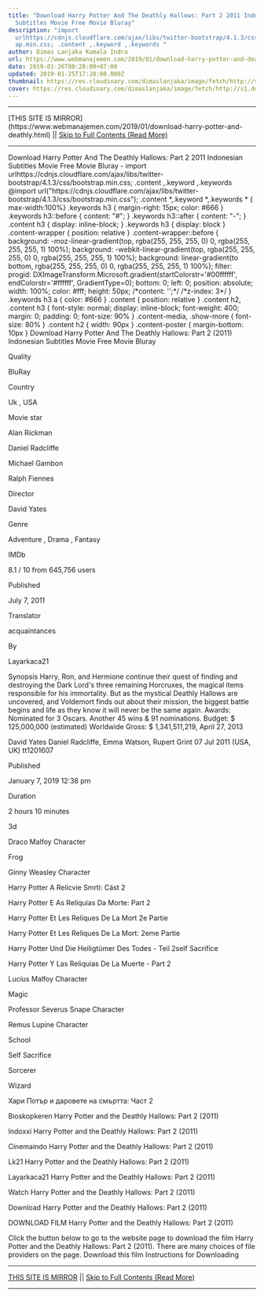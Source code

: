 ```yaml
---
title: "Download Harry Potter And The Deathly Hallows: Part 2 2011 Indonesian
  Subtitles Movie Free Movie Bluray"
description: "import
  urlhttps://cdnjs.cloudflare.com/ajax/libs/twitter-bootstrap/4.1.3/css/bootstr\
  ap.min.css; .content ,.keyword ,.keywords "
author: Dimas Lanjaka Kumala Indra
url: https://www.webmanajemen.com/2019/01/download-harry-potter-and-deathly.html
date: 2019-01-26T00:28:00+07:00
updated: 2019-01-25T17:28:00.000Z
thumbnail: https://res.cloudinary.com/dimaslanjaka/image/fetch/http://s1.dunia21.org/wp-content/uploads/2015/12/film-harry-potter-and-the-deathly-hallows-part-2-2011.jpg
cover: https://res.cloudinary.com/dimaslanjaka/image/fetch/http://s1.dunia21.org/wp-content/uploads/2015/12/film-harry-potter-and-the-deathly-hallows-part-2-2011.jpg
---
```


<hr/> [THIS SITE IS MIRROR](https://www.webmanajemen.com/2019/01/download-harry-potter-and-deathly.html) || <a href="https://www.webmanajemen.com/2019/01/download-harry-potter-and-deathly.html" rel="follow" class="button" id="read-more">Skip to Full Contents (Read More)</a> <hr/> Download Harry Potter And The Deathly Hallows: Part 2 2011 Indonesian Subtitles Movie Free Movie Bluray - import urlhttps://cdnjs.cloudflare.com/ajax/libs/twitter-bootstrap/4.1.3/css/bootstrap.min.css; .content ,.keyword ,.keywords  @import url("https://cdnjs.cloudflare.com/ajax/libs/twitter-bootstrap/4.1.3/css/bootstrap.min.css");  .content *,.keyword *,.keywords * { max-width:100%}  .keywords h3 { margin-right: 15px; color: #666 }   .keywords h3::before { content: "#"; }  .keywords h3::after { content: "-"; }  .content h3 { display: inline-block; }  .keywords h3 { display: block }  .content-wrapper {          position: relative      }      .content-wrapper::before {          background: -moz-linear-gradient(top, rgba(255, 255, 255, 0) 0, rgba(255, 255, 255, 1) 100%);          background: -webkit-linear-gradient(top, rgba(255, 255, 255, 0) 0, rgba(255, 255, 255, 1) 100%);          background: linear-gradient(to bottom, rgba(255, 255, 255, 0) 0, rgba(255, 255, 255, 1) 100%);          filter: progid: DXImageTransform.Microsoft.gradient(startColorstr='#00ffffff', endColorstr='#ffffff', GradientType=0);          bottom: 0;          left: 0;          position: absolute;          width: 100%;          color: #fff;          height: 50px;          /*content: '';*/          /*z-index: 3*/      }      .keywords h3 a {          color: #666      }      .content {          position: relative      }      .content h2,      .content h3 {          font-style: normal;          display: inline-block;          font-weight: 400;          margin: 0;          padding: 0;          font-size: 90%      }      .content-media,      .show-more {          font-size: 80%      }      .content h2 {          width: 90px      }      .content-poster {          margin-bottom: 10px      }    
  Download Harry Potter And The Deathly Hallows: Part 2 (2011) Indonesian Subtitles Movie Free Movie Bluray 

  

  
  
  
  Quality 
  
  BluRay 
  
  
  
  Country 
  
  Uk , USA 
  
  
  
  Movie star 
  
  Alan Rickman 
  
  Daniel Radcliffe 
  
  Michael Gambon 
  
  Ralph Fiennes 
  
  
  
  Director 
  
  David Yates 
  
  
  
  Genre 
  
  Adventure , Drama , Fantasy 
  
  
  
  IMDb 
  
  8.1 
  / 
  10 
  from 
  645,756 
  users 
  
  
  Published 
  
  July 7, 2011 
  
  
  
  Translator 
  
  acquaintances 
  
  
  
  By 
  
  Layarkaca21 
  
  
  Synopsis 
 Harry, Ron, and Hermione continue their quest of finding and destroying the Dark Lord's three remaining Horcruxes, the magical items responsible for his immortality.  But as the mystical Deathly Hallows are uncovered, and Voldemort finds out about their mission, the biggest battle begins and life as they know it will never be the same again. 
 Awards: Nominated for 3 Oscars. Another 45 wins & 91 nominations. 
 Budget: $ 125,000,000 (estimated) 
 Worldwide Gross: $ 1,341,511,219, April 27, 2013 

  David Yates 
  Daniel Radcliffe, Emma Watson, Rupert Grint 
  07 Jul 2011 (USA, UK) 
  tt1201607 
 
  
  
  Published 
  
  January 7, 2019 12:38 pm 
  
  
  
  Duration 
  
  2 hours 10 minutes 
  
  
  
  3d 
  
  Draco Malfoy Character 
  
  Frog 
  
  Ginny Weasley Character 
  
  Harry Potter A Relicvie Smrti: Cást 2 
  
  Harry Potter E As Relíquias Da Morte: Part 2 
  
  Harry Potter Et Les Reliques De La Mort 2e Partie 
  
  Harry Potter Et Les Reliques De La Mort: 2eme Partie 
  
  Harry Potter Und Die Heiligtümer Des Todes - Teil 2self Sacrifice 
  
  Harry Potter Y Las Reliquias De La Muerte - Part 2 
  
  Lucius Malfoy Character 
  
  Magic 
  
  Professor Severus Snape Character 
  
  Remus Lupine Character 
  
  School 
  
  Self Sacrifice 
  
  Sorcerer 
  
  Wizard 
  
  Хари Потър и даровете на смъртта: Част 2 
  
  Bioskopkeren Harry Potter and the Deathly Hallows: Part 2 (2011) 
  
  Indoxxi Harry Potter and the Deathly Hallows: Part 2 (2011) 
  
  Cinemaindo Harry Potter and the Deathly Hallows: Part 2 (2011) 
  
  Lk21 Harry Potter and the Deathly Hallows: Part 2 (2011) 
  
  Layarkaca21 Harry Potter and the Deathly Hallows: Part 2 (2011) 
  
  Watch Harry Potter and the Deathly Hallows: Part 2 (2011) 
  
  Download Harry Potter and the Deathly Hallows: Part 2 (2011) 
  
  
  

  
  DOWNLOAD FILM Harry Potter and the Deathly Hallows: Part 2 (2011) 
  
  Click the button below to go to the website page to download the film Harry Potter and the Deathly Hallows: Part 2 (2011).  There are many choices of file providers on the page. 
   Download this film   Instructions for Downloading <hr/> [THIS SITE IS MIRROR](https://www.webmanajemen.com/2019/01/download-harry-potter-and-deathly.html) || <a href="https://www.webmanajemen.com/2019/01/download-harry-potter-and-deathly.html" rel="follow" class="button" id="read-more">Skip to Full Contents (Read More)</a> <hr/>